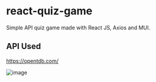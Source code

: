 # react-quiz-game
Simple API quiz game made with React JS, Axios and MUI.

## API Used
https://opentdb.com/

![image](https://user-images.githubusercontent.com/97929409/197417450-e1a03b3d-41c2-4337-94a0-95bae0aa6991.png)
